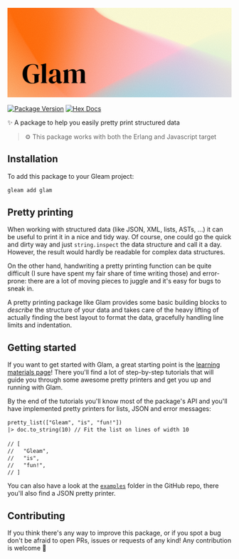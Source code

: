 ![Glam](https://github.com/giacomocavalieri/glam/blob/main/resources/glam_banner.png?raw=true)

[![Package Version](https://img.shields.io/hexpm/v/glam?color=92DCE5)](https://hex.pm/packages/glam)
[![Hex Docs](https://img.shields.io/badge/hex-docs-ffaff3?color=FCC0D2)](https://hexdocs.pm/glam/)

✨ A package to help you easily pretty print structured data

> ⚙️ This package works with both the Erlang and Javascript target

## Installation

To add this package to your Gleam project:

```sh
gleam add glam
```

## Pretty printing

When working with structured data (like JSON, XML, lists, ASTs, ...) it can
be useful to print it in a nice and tidy way.
Of course, one could go the quick and dirty way and just `string.inspect`
the data structure and call it a day.
However, the result would hardly be readable for complex data structures.

On the other hand, handwriting a pretty printing function can be quite
difficult (I sure have spent my fair share of time writing those) and
error-prone: there are a lot of moving pieces to juggle and it's easy for bugs
to sneak in.

A pretty printing package like Glam provides some basic building blocks to
_describe_ the structure of your data and takes care of the heavy lifting of
actually finding the best layout to format the data, gracefully handling line
limits and indentation.

## Getting started

If you want to get started with Glam, a great starting point is the
[learning materials page](https://hexdocs.pm/glam/learning_materials.html)!
There you'll find a lot of step-by-step tutorials that will guide you through
some awesome pretty printers and get you up and running with Glam.

By the end of the tutorials you'll know most of the package's API and you'll
have implemented pretty printers for lists, JSON and error messages:

```gleam
pretty_list(["Gleam", "is", "fun!"])
|> doc.to_string(10) // Fit the list on lines of width 10

// [
//   "Gleam",
//   "is",
//   "fun!",
// ]
```

You can also have a look at the
[`examples`](https://github.com/giacomocavalieri/glam/tree/main/test/glam/examples)
folder in the GitHub repo, there you'll also find a JSON pretty printer.

## Contributing

If you think there's any way to improve this package, or if you spot a bug
don't be afraid to open PRs, issues or requests of any kind!
Any contribution is welcome 💜
